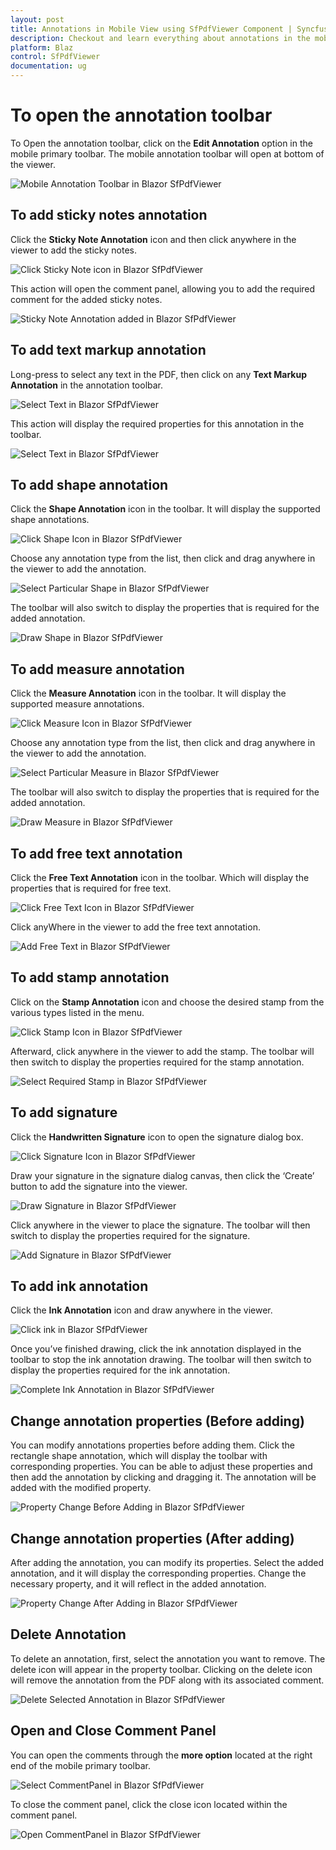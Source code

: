 ```yaml
---
layout: post
title: Annotations in Mobile View using SfPdfViewer Component | Syncfusion
description: Checkout and learn everything about annotations in the mobile view using the Syncfusion Blazor SfPdfViewer component and more.
platform: Blaz
control: SfPdfViewer
documentation: ug
---
```


# To open the annotation toolbar

To Open the annotation toolbar, click on the **Edit Annotation** option in the mobile primary toolbar. The mobile annotation toolbar will open at bottom of the viewer.

![Mobile Annotation Toolbar in Blazor SfPdfViewer](../../pdfviewer-2/images/open-annotation-toolbar.gif)

## To add sticky notes annotation

Click the **Sticky Note Annotation** icon and then click anywhere in the viewer to add the sticky notes. 

![Click Sticky Note icon in Blazor SfPdfViewer](../../pdfviewer/images/click-stickynote-annotation.png)

This action will open the comment panel, allowing you to add the required comment for the added sticky notes.

![Sticky Note Annotation added in Blazor SfPdfViewer](../../pdfviewer-2/images/sticky-note-added.png)

## To add text markup annotation

Long-press to select any text in the PDF, then click on any **Text Markup Annotation** in the annotation toolbar. 

![Select Text in Blazor SfPdfViewer](../../pdfviewer-2/images/select-text-for-text-markup.png)

This action will display the required properties for this annotation in the toolbar.

![Select Text in Blazor SfPdfViewer](../../pdfviewer-2/images/text-markup-added-for-selected-text.png)

## To add shape annotation

Click the **Shape Annotation** icon in the toolbar. It will display the supported shape annotations.

![Click Shape Icon in Blazor SfPdfViewer](../../pdfviewer-2/images/click-shape-icon.png)

Choose any annotation type from the list, then click and drag anywhere in the viewer to add the annotation. 

![Select Particular Shape in Blazor SfPdfViewer](../../pdfviewer-2/images/select-required-shape.png)

The toolbar will also switch to display the properties that is required for the added annotation.

![Draw Shape in Blazor SfPdfViewer](../../pdfviewer-2/images/add-selected-shape-annotation.png)

## To add measure annotation

Click the **Measure Annotation** icon in the toolbar. It will display the supported measure annotations.

![Click Measure Icon in Blazor SfPdfViewer](../../pdfviewer-2/images/click-measure-icon.png)

Choose any annotation type from the list, then click and drag anywhere in the viewer to add the annotation.

![Select Particular Measure in Blazor SfPdfViewer](../../pdfviewer-2/images/select-required-measure.png)

The toolbar will also switch to display the properties that is required for the added annotation.

![Draw Measure in Blazor SfPdfViewer](../../pdfviewer-2/images/add-selected-measure-annotation.png)

## To add free text annotation

Click the **Free Text Annotation** icon in the toolbar. Which will display the properties that is required for free text.

![Click Free Text Icon in Blazor SfPdfViewer](../../pdfviewer-2/images/click-free-text-annotation.png)

Click anyWhere in the viewer to add the free text annotation.

![Add Free Text in Blazor SfPdfViewer](../../pdfviewer-2/images/add-free-text-viewer.png)

## To add stamp annotation

Click on the **Stamp Annotation** icon and choose the desired stamp from the various types listed in the menu. 

![Click Stamp Icon in Blazor SfPdfViewer](../../pdfviewer-2/images/open-list-of-stamp.png)

Afterward, click anywhere in the viewer to add the stamp. The toolbar will then switch to display the properties required for the stamp annotation.

![Select Required Stamp in Blazor SfPdfViewer](../../pdfviewer-2/images/add-selected-stamp.png)

## To add signature

Click the **Handwritten Signature** icon to open the signature dialog box. 

![Click Signature Icon in Blazor SfPdfViewer](../../pdfviewer-2/images/open-signature-dialog.png)

Draw your signature in the signature dialog canvas, then click the ‘Create’ button to add the signature into the viewer. 

![Draw Signature in Blazor SfPdfViewer](../../pdfviewer-2/images/draw-signature-in-dialog.png)

Click anywhere in the viewer to place the signature. The toolbar will then switch to display the properties required for the signature.

![Add Signature in Blazor SfPdfViewer](../../pdfviewer-2/images/add-signature-to-viewer.png)

## To add ink annotation

Click the **Ink Annotation** icon and draw anywhere in the viewer.

![Click ink in Blazor SfPdfViewer](../../pdfviewer-2/images/click-ink-annotation.png)

Once you’ve finished drawing, click the ink annotation displayed in the toolbar to stop the ink annotation drawing. The toolbar will then switch to display the properties required for the ink annotation.

![Complete Ink Annotation in Blazor SfPdfViewer](../../pdfviewer-2/images/complete-ink-annotation.png)

## Change annotation properties (Before adding)

You can modify annotations properties before adding them. Click the rectangle shape annotation, which will display the toolbar with corresponding properties. You can be able to adjust these properties and then add the annotation by clicking and dragging it. The annotation will be added with the modified property.

![Property Change Before Adding in Blazor SfPdfViewer](../../pdfviewer-2/images/property-change-before-adding.gif)

## Change annotation properties (After adding)

After adding the annotation, you can modify its properties. Select the added annotation, and it will display the corresponding properties. Change the necessary property, and it will reflect in the added annotation.

![Property Change After Adding in Blazor SfPdfViewer](../../pdfviewer-2/images/property-change-after-adding.gif)

## Delete Annotation

To delete an annotation, first, select the annotation you want to remove. The delete icon will appear in the property toolbar. Clicking on the delete icon will remove the annotation from the PDF along with its associated comment.

![Delete Selected Annotation in Blazor SfPdfViewer](../../pdfviewer-2/images/delete-selected-annotation.png)

## Open and Close Comment Panel

You can open the comments through the **more option** located at the right end of the mobile primary toolbar.

![Select CommentPanel in Blazor SfPdfViewer](../../pdfviewer-2/images/select-comment-panel-icon.png)

To close the comment panel, click the close icon located within the comment panel.

![Open CommentPanel in Blazor SfPdfViewer](../../pdfviewer-2/images/open-cooment-panel.png)
